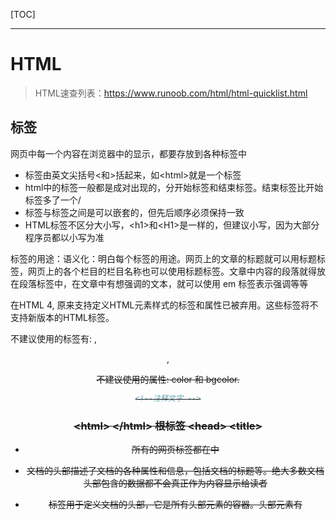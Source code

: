 [TOC]







---

# HTML



> HTML速查列表：https://www.runoob.com/html/html-quicklist.html

## 标签

网页中每一个内容在浏览器中的显示，都要存放到各种标签中



- 标签由英文尖括号<和>括起来，如\<html\>就是一个标签
- html中的标签一般都是成对出现的，分开始标签和结束标签。结束标签比开始标签多了一个/
- 标签与标签之间是可以嵌套的，但先后顺序必须保持一致
- HTML标签不区分大小写，\<h1\>和\<H1\>是一样的，但建议小写，因为大部分程序员都以小写为准

标签的用途：语义化：明白每个标签的用途。网页上的文章的标题就可以用标题标签，网页上的各个栏目的栏目名称也可以使用标题标签。文章中内容的段落就得放在段落标签中，在文章中有想强调的文本，就可以使用 em 标签表示强调等等



在HTML 4, 原来支持定义HTML元素样式的标签和属性已被弃用。这些标签将不支持新版本的HTML标签。

不建议使用的标签有: <font>, <center>, <strike>

不建议使用的属性: color 和 bgcolor.

```html
<!--注释文字 -->
```



### \<html\> \</html\> 根标签 \<head\> \<title\>

- 所有的网页标签都在<html></html>中



- 文档的头部描述了文档的各种属性和信息，包括文档的标题等。绝大多数文档头部包含的数据都不会真正作为内容显示给读者
- 标签用于定义文档的头部，它是所有头部元素的容器。头部元素有<title>、<script>、 <style>、<link>、 <meta>等标签

- 在`<title>`和`</title>`标签之间的文字内容是网页的标题信息，它会出现在浏览器的标题栏中。网页的title标签用于告诉用户和搜索引擎这个网页的主要内容是什么，搜索引擎可以通过网页标题，迅速的判断出网页的主题。每个网页的内容都是不同的，每个网页都应该有一个独一无二的title






### \<body\>

- 在网页上要展示出来的页面内容一定要放在body标签中
- <body>和</body>标签之间的内容是网页的主要内容，如<h1>、<p>、<a>、<img>等网页内容标签，在这里的标签中的内容会在浏览器中显示出来

### \<hx\>\</hx> 标题

- 标题标签一共有6个，h1、h2、h3、h4、h5、h6分别为一级标题、二级标题、三级标题、四级标题、五级标题、六级标题。并且依据重要性递减。<h1>是最高的等级
- 标题标签的样式都会加粗，h1标签字号最大，h2标签字号相对h1要小，以此类推h6标签的字号最小

### \<p\> \</p\> 段落

- <p>段落文本</p>
- 一段文字一个<p>标签，如在一篇新闻文章中有3段文字，就要把这3个段落分别放到3个<p>标签中
- <p>标签的默认样式，段前段后都会有空白，如果不喜欢这个空白，可以用css样式来删除或改变它。




### \<strong\> 和 \<em\> 

- `<em>需要强调的文本</em>`		<strong>需要强调的文本</strong> 
- `<em>` 表示强调`<strong>` 表示更强烈的强调	并且在浏览器中`<em>` 默认用斜体表示，`<strong>` 用粗体表示

### \<span\>

没有语义，它的作用就是为了设置单独的样式用的
```html
span{
	color:blue;
}
<span>XXX</span>
```

### \<q\>引用文本\</q\>

- 对简短文本的引用
- 要引用的文本不用加双引号，浏览器会对q标签自动添加双引号
- 用<q>标签的真正关键点不是它的默认样式双引号（如果这样我们不如自己在键盘上输入双引号就行了），而是它的语义：引用别人的话

### \<blockquote\> 长文本引用

- <blockquote>引用文本</blockquote>



### \<br /\> 折行标签 空格 分隔横线

- xhtml 1.0 版本的写法 
- 在需要加回车换行的地方加入`<br />`，`<br />`标签作用相当于word文档中的回车
  - xhtml1.0写法：`<br />`html4.01写法：`<br>`	
    在 html 中是忽略回车和空格的

- 一个`&nbsp`对一个空格
```html
&nbsp;
```

分隔横线

- html4.01版本 `<hr>`
- xhtml1.0版本` <hr />`
- <hr />标签和<br />标签一样也是一个空标签，所以只有一个开始标签，没有结束标签


### img图片

- \<img src="1.jpg">

```html
<img src="url" alt="some_text">
<img src="boat.gif" alt="Big Boat">
<img src="pulpit.jpg" alt="Pulpit rock" width="304" height="228">
```

指定图像的高度和宽度是一个很好的习惯。如果图像指定了高度宽度，页面加载时就会保留指定的尺寸。如果没有指定图片的大小，加载页面时有可能会破坏HTML页面的整体布局

| 标签   | 描述                       |
| :----- | :------------------------- |
| <img>  | 定义图像                   |
| <map>  | 定义图像地图               |
| <area> | 定义图像地图中的可点击区域 |

### 表格与列表

```html
<table border="1">
    <tr>
        <td>row 1, cell 1</td>
        <td>row 1, cell 2</td>
    </tr>
    <tr>
        <td>row 2, cell 1</td>
        <td>row 2, cell 2</td>
    </tr>
</table>
```

无序列表使用 `<ul>` 标签

```html
<ul>
<li>Coffee</li>
<li>Milk</li>
</ul>
```

有序列表`<ol>`

```html
<ol>
<li>Coffee</li>
<li>Milk</li>
</ol>
```

自定义列表不仅仅是一列项目，而是项目及其注释的组合。

自定义列表以 `<dl>` 标签开始。每个自定义列表项以 `<dt>` 开始。每个自定义列表项的定义以 `<dd>` 开始

```html
<dl>
<dt>Coffee</dt>
<dd>- black hot drink</dd>
<dt>Milk</dt>
<dd>- white cold drink</dd>
</dl>
```

### 区块, 内联, `<div>`

HTML 可以通过 `<div>` 和`<span>`将元素组合起来

区块元素：

- 大多数 HTML 元素被定义为**块级元素**或**内联元素**。
- 块级元素在浏览器显示时，通常会以新行来开始（和结束）。
- 实例: `<h1>, <p>, <ul>, <table>`

内联元素：

- 内联元素在显示时通常不会以新行开始。
- 实例: `<b>, <td>, <a>, <img>`



- ` <div>` 元素是块级元素，它可用于组合其他 HTML 元素的容器。
- `<div>` 元素没有特定的含义。除此之外，由于它属于块级元素，浏览器会在其前后显示折行。
- 如果与 CSS 一同使用，`<div>` 元素可用于对大的内容块设置样式属性。
- `<div> `元素的另一个常见的用途是文档布局。它取代了使用表格定义布局的老式方法。使用 `<table>` 元素进行文档布局不是表格的正确用法。`<table>` 元素的作用是显示表格化的数据



- `<span>` 元素是内联元素，可用作文本的容器
- `<span> `元素也没有特定的含义
- 当与 CSS 一同使用时，`<span>` 元素可用于为部分文本设置样式属性

### 脚本`<script>`

```html
<!DOCTYPE html>
<html>
<head> 
<meta charset="utf-8"> 
<title>菜鸟教程(runoob.com)</title> 
</head> 
<body>

<script>
document.write("Hello World!")
</script> <!--向浏览器输出"Hello World!"-->
<noscript>抱歉，你的浏览器不支持 JavaScript!</noscript>
    <!--应对不支持脚本或禁用脚本的浏览器-->

<p>不支持 JavaScript 的浏览器会使用 &lt;noscript&gt; 元素中定义的内容（文本）来替代。</p>
 
</body>
</html>
```

- `<script>` 标签用于定义客户端脚本，比如 JavaScript。
- `<script>` 元素既可包含脚本语句，也可通过 `src` 属性指向外部脚本文件。
- JavaScript 最常用于图片操作、表单验证以及内容动态更新
- `<noscript>` 标签提供无法使用脚本时的替代内容，比方在浏览器禁用脚本时，或浏览器不支持客户端脚本时。
- `<noscript>`元素可包含普通 HTML 页面的 body 元素中能够找到的所有元素。
- 只有在浏览器不支持脚本或者禁用脚本时，才会显示`<noscript>` 元素中的内容



```html
<!DOCTYPE html>
<html>
<head> 
<meta charset="utf-8"> 
<title>菜鸟教程(runoob.com)</title> 
</head>
<body>

<h1>我的第一个 JavaScript </h1>

<p id="demo">
JavaScript 可以触发事件，就像按钮点击。</p>

<script>
function myFunction()
{
	document.getElementById("demo").innerHTML="Hello JavaScript!";
}
</script>

<button type="button" onclick="myFunction()">点我</button>
<!--这个按钮点击之后，显示的内容会从 “JavaScript 可以触发事件，就像按钮点击。”变成“Hello JavaScript!”-->
</body>
</html>
```

```html
<!DOCTYPE html>
<html>
<head> 
<meta charset="utf-8"> 
<title>菜鸟教程(runoob.com)</title> 
</head>
<body>
	
<h1>我的第一段 JavaScript</h1>
<p id="demo">
JavaScript 能改变 HTML 元素的样式。
</p>
<script>
function myFunction()
{
	x=document.getElementById("demo") // 找到元素
	x.style.color="#ff0000";          // 改变样式
}
</script>
<button type="button" onclick="myFunction()">点击这里</button>
	
</body>
</html>
```



### 字符实体

- HTML 中的预留字符必须被替换为字符实体
- 一些在键盘上找不到的字符也可以使用字符实体来替换
-  使用实体名而不是数字的好处是，名称易于记忆。不过坏处是，浏览器也许并不支持所有实体名称（对实体数字的支持却很好）

> 如需显示小于号，我们必须这样写：`&lt;` 或 `&#60;` 或 `&#060;`
>
> HTML 中的常用字符实体是不间断空格(`&nbsp;`)。
>
> 浏览器总是会截短 HTML 页面中的空格。如果您在文本中写 10 个空格，在显示该页面之前，浏览器会删除它们中的 9 个。如需在页面中增加空格的数量，您需要使用 `&nbsp;` 字符实体。

- 实体名称对大小写敏感！



### URL

- 一个网页地址实例: http://www.xxx.com/html/html-tutorial.html 语法规则:
- **scheme://host.domain:port/path/filename**

- scheme - 定义因特网服务的类型。最常见的类型是 http
- host - 定义域主机（http 的默认主机是 www）
- domain - 定义因特网域名，比如 runoob.com
- :port - 定义主机上的端口号（http 的默认端口号是 80）
- path - 定义服务器上的路径（如果省略，则文档必须位于网站的根目录中）。
- filename - 定义文档/资源的名称



- URL 只能使用 [ASCII 字符集](https://www.runoob.com/tags/html-ascii.html). 通过因特网进行发送。
- 由于 URL 常常会包含 ASCII 集合之外的字符，URL 必须转换为有效的 ASCII 格式。
- URL 编码使用 "%" 其后跟随两位的十六进制数来替换非 ASCII 字符。
- URL 不能包含空格。URL 编码通常使用 + 来替换空格。

> URL编码参考手册：https://www.runoob.com/tags/html-urlencode.html

---

# CSS

W3C标准是由万维网联盟制定的一系列标准，包括：

1. 结构化标准语言（HTML和XML）
2. 表现标准语言（CSS）
3. 行为标准语言（DOM和ECMAScript）
4. W3C倡导结构，样式，行为分离。



CSS 是在 HTML 4 开始使用的,是为了更好的渲染HTML元素而引入的.

CSS 可以通过以下方式添加到HTML中:

- 内联样式- 在HTML元素中使用"style" **属性**
- 内部样式表 -在HTML文档头部 <head> 区域使用<style> **元素** 来包含CSS
- 外部引用 - 使用外部 CSS **文件** (最佳方式)



## 定位机制 



### 标准文档流Normal flow

【特点】		从上到下，从左到右，输出文档内容	由块级元素和行级元素组成
【块级元素】	从左到右撑满页面，独占一行，触碰到页面边缘时，自动换行	//div ul li dl dt p
【行级元素】	能在同一行内显示，不会改变HTML文档结构	//span strong img input//大部分表单标签都是行级标签
【盒子模型】	网页布局的基石	块级元素和行级元素都是盒子模型

### 盒子模型

【边框】		border	
【外边距】	margin	
【内边距】	padding	
【内容】		content	



### 浮动Floats





**绝对定位** Absolute positioning

